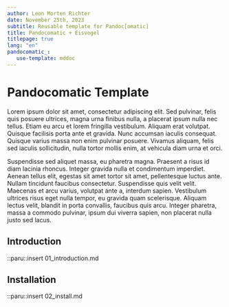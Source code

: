 ```yaml
---
author: Leon Morten Richter
date: November 25th, 2023
subtitle: Reusable template for Pandoc[omatic]
title: Pandocomatic + Eisvogel
titlepage: true
lang: "en"
pandocomatic_:
   use-template: mddoc
---
```


# Pandocomatic Template

Lorem ipsum dolor sit amet, consectetur adipiscing elit. Sed pulvinar, felis quis posuere ultrices, magna urna finibus nulla, a placerat ipsum nulla nec tellus. Etiam eu arcu et lorem fringilla vestibulum. Aliquam erat volutpat. Quisque facilisis porta ante et gravida. Nunc accumsan iaculis consequat. Quisque varius massa non enim pulvinar posuere. Vivamus aliquam, felis sed iaculis sollicitudin, nulla tortor mollis enim, at vehicula diam urna et orci.

Suspendisse sed aliquet massa, eu pharetra magna. Praesent a risus id diam lacinia rhoncus. Integer gravida nulla et condimentum imperdiet. Aenean tellus elit, egestas sit amet tortor sit amet, pellentesque luctus ante. Nullam tincidunt faucibus consectetur. Suspendisse quis velit velit. Maecenas et arcu varius, volutpat ante a, interdum sapien. Vestibulum ultrices risus eget nulla tempor, eu gravida quam scelerisque. Aliquam lectus velit, blandit in porta convallis, faucibus quis arcu. Integer pharetra, massa a commodo pulvinar, ipsum dui viverra sapien, non placerat nulla justo sed lacus.

## Introduction

::paru::insert 01_introduction.md

## Installation

::paru::insert 02_install.md
